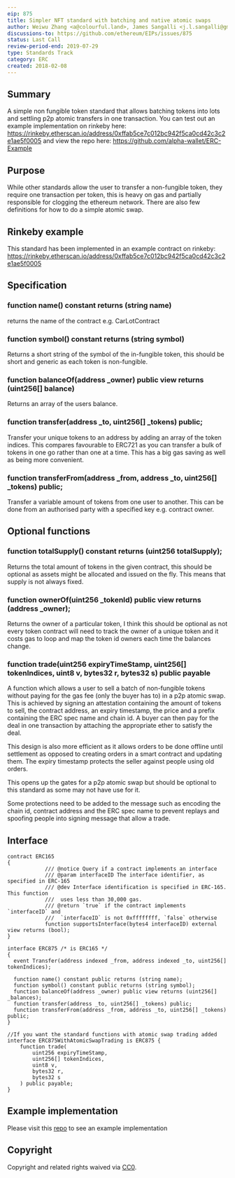 ```yaml
---
eip: 875
title: Simpler NFT standard with batching and native atomic swaps
author: Weiwu Zhang <a@colourful.land>, James Sangalli <j.l.sangalli@gmail.com>
discussions-to: https://github.com/ethereum/EIPs/issues/875
status: Last Call
review-period-end: 2019-07-29
type: Standards Track
category: ERC
created: 2018-02-08
---
```


## Summary
A simple non fungible token standard that allows batching tokens into lots and settling p2p atomic transfers in one transaction. You can test out an example implementation on rinkeby here: https://rinkeby.etherscan.io/address/0xffab5ce7c012bc942f5ca0cd42c3c2e1ae5f0005 and view the repo here: https://github.com/alpha-wallet/ERC-Example

## Purpose
While other standards allow the user to transfer a non-fungible token, they require one transaction per token, this is heavy on gas and partially responsible for clogging the ethereum network. There are also few definitions for how to do a simple atomic swap.

## Rinkeby example
This standard has been implemented in an example contract on rinkeby: https://rinkeby.etherscan.io/address/0xffab5ce7c012bc942f5ca0cd42c3c2e1ae5f0005

## Specification

### function name() constant returns (string name)

returns the name of the contract e.g. CarLotContract

### function symbol() constant returns (string symbol)

Returns a short string of the symbol of the in-fungible token, this should be short and generic as each token is non-fungible.

### function balanceOf(address _owner) public view returns (uint256[] balance)

Returns an array of the users balance.

### function transfer(address _to, uint256[] _tokens) public;

Transfer your unique tokens to an address by adding an array of the token indices. This compares favourable to ERC721 as you can transfer a bulk of tokens in one go rather than one at a time. This has a big gas saving as well as being more convenient.

### function transferFrom(address _from, address _to, uint256[] _tokens) public;

Transfer a variable amount of tokens from one user to another. This can be done from an authorised party with a specified key e.g. contract owner.

## Optional functions

### function totalSupply() constant returns (uint256 totalSupply);

Returns the total amount of tokens in the given contract, this should be optional as assets might be allocated and issued on the fly. This means that supply is not always fixed.

### function ownerOf(uint256 _tokenId) public view returns (address _owner);

Returns the owner of a particular token, I think this should be optional as not every token contract will need to track the owner of a unique token and it costs gas to loop and map the token id owners each time the balances change.

### function trade(uint256 expiryTimeStamp, uint256[] tokenIndices, uint8 v, bytes32 r, bytes32 s) public payable

A function which allows a user to sell a batch of non-fungible tokens without paying for the gas fee (only the buyer has to) in a p2p atomic swap. This is achieved by signing an attestation containing the amount of tokens to sell, the contract address, an expiry timestamp, the price and a prefix containing the ERC spec name and chain id. A buyer can then pay for the deal in one transaction by attaching the appropriate ether to satisfy the deal.

This design is also more efficient as it allows orders to be done offline until settlement as opposed to creating orders in a smart contract and updating them. The expiry timestamp protects the seller against people using old orders.

This opens up the gates for a p2p atomic swap but should be optional to this standard as some may not have use for it.

Some protections need to be added to the message such as encoding the chain id, contract address and the ERC spec name to prevent replays and spoofing people into signing message that allow a trade.

## Interface

```solidity
contract ERC165 
{
            /// @notice Query if a contract implements an interface
            /// @param interfaceID The interface identifier, as specified in ERC-165
            /// @dev Interface identification is specified in ERC-165. This function
            ///  uses less than 30,000 gas.
            /// @return `true` if the contract implements `interfaceID` and
            ///  `interfaceID` is not 0xffffffff, `false` otherwise
            function supportsInterface(bytes4 interfaceID) external view returns (bool);
}

interface ERC875 /* is ERC165 */
{
  event Transfer(address indexed _from, address indexed _to, uint256[] tokenIndices);

  function name() constant public returns (string name);
  function symbol() constant public returns (string symbol);
  function balanceOf(address _owner) public view returns (uint256[] _balances);
  function transfer(address _to, uint256[] _tokens) public;
  function transferFrom(address _from, address _to, uint256[] _tokens) public;
}

//If you want the standard functions with atomic swap trading added
interface ERC875WithAtomicSwapTrading is ERC875 {
    function trade(
        uint256 expiryTimeStamp, 
        uint256[] tokenIndices,
        uint8 v, 
        bytes32 r, 
        bytes32 s
    ) public payable;
}
```

## Example implementation

Please visit this [repo](https://github.com/alpha-wallet/ERC875) to see an example implementation  

## Copyright
Copyright and related rights waived via [CC0](https://creativecommons.org/publicdomain/zero/1.0/).
